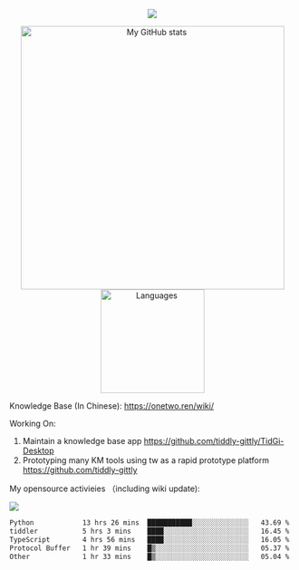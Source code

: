 <a href="https://github.com/linonetwo">
    <p align="center">
        <img src="https://github-profile-trophy.vercel.app/?username=linonetwo&column=7&theme=onedark"/>
    </p>
</a>
<a align="center" href="https://github.com/linonetwo">
  <p align="center">
    <img src="https://github-readme-stats.vercel.app/api?username=linonetwo&show_icons=true&count_private=true" alt="My GitHub stats" width="465"/>
    <img src="https://github-readme-stats.vercel.app/api/top-langs/?username=linonetwo&layout=compact&langs_count=10" alt="Languages" height="183">
  </p>
</a>

Knowledge Base (In Chinese): https://onetwo.ren/wiki/

Working On: 

1. Maintain a knowledge base app https://github.com/tiddly-gittly/TidGi-Desktop
1. Prototyping many KM tools using tw as a rapid prototype platform https://github.com/tiddly-gittly

My opensource activieies （including wiki update):

![](https://visitor-badge.glitch.me/badge?page_id=linonetwo.linonetwo)

<!--START_SECTION:waka-->

```txt
Python            13 hrs 26 mins  ███████████░░░░░░░░░░░░░░   43.69 %
tiddler           5 hrs 3 mins    ████░░░░░░░░░░░░░░░░░░░░░   16.45 %
TypeScript        4 hrs 56 mins   ████░░░░░░░░░░░░░░░░░░░░░   16.05 %
Protocol Buffer   1 hr 39 mins    █▒░░░░░░░░░░░░░░░░░░░░░░░   05.37 %
Other             1 hr 33 mins    █▒░░░░░░░░░░░░░░░░░░░░░░░   05.04 %
```

<!--END_SECTION:waka-->
